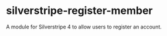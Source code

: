 silverstripe-register-member
=======

A module for Silverstripe 4 to allow users to register an account.
